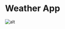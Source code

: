 # Weather App
![alt](https://res.cloudinary.com/chat-app-gmc/image/upload/s--64LxKlfV--/v1650600080/cqxnhwjvcnqiaso5my6c.jpg)
